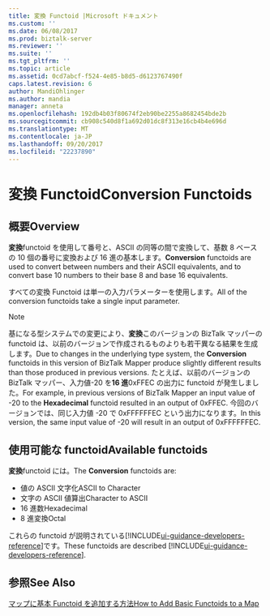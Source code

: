 ```yaml
---
title: 変換 Functoid |Microsoft ドキュメント
ms.custom: ''
ms.date: 06/08/2017
ms.prod: biztalk-server
ms.reviewer: ''
ms.suite: ''
ms.tgt_pltfrm: ''
ms.topic: article
ms.assetid: 0cd7abcf-f524-4e85-b8d5-d6123767490f
caps.latest.revision: 6
author: MandiOhlinger
ms.author: mandia
manager: anneta
ms.openlocfilehash: 192db4b03f80674f2eb90be2255a8682454bde2b
ms.sourcegitcommit: cb908c540d8f1a692d01dc8f313e16cb4b4e696d
ms.translationtype: MT
ms.contentlocale: ja-JP
ms.lasthandoff: 09/20/2017
ms.locfileid: "22237890"
---
```

# <a name="conversion-functoids"></a><span data-ttu-id="f57cc-102">変換 Functoid</span><span class="sxs-lookup"><span data-stu-id="f57cc-102">Conversion Functoids</span></span>

## <a name="overview"></a><span data-ttu-id="f57cc-103">概要</span><span class="sxs-lookup"><span data-stu-id="f57cc-103">Overview</span></span>
<span data-ttu-id="f57cc-104">**変換**functoid を使用して番号と、ASCII の同等の間で変換して、基数 8 ベースの 10 個の番号に変換および 16 進の基本します。</span><span class="sxs-lookup"><span data-stu-id="f57cc-104">**Conversion** functoids are used to convert between numbers and their ASCII equivalents, and to convert base 10 numbers to their base 8 and base 16 equivalents.</span></span>  
  
 <span data-ttu-id="f57cc-105">すべての変換 Functoid は単一の入力パラメーターを使用します。</span><span class="sxs-lookup"><span data-stu-id="f57cc-105">All of the conversion functoids take a single input parameter.</span></span>  
  
> [!NOTE]
>  <span data-ttu-id="f57cc-106">基になる型システムでの変更により、**変換**このバージョンの BizTalk マッパーの functoid は、以前のバージョンで作成されるものよりも若干異なる結果を生成します。</span><span class="sxs-lookup"><span data-stu-id="f57cc-106">Due to changes in the underlying type system, the **Conversion** functoids in this version of BizTalk Mapper produce slightly different results than those produced in previous versions.</span></span> <span data-ttu-id="f57cc-107">たとえば、以前のバージョンの BizTalk マッパー、入力値-20 を**16 進**0xFFEC の出力に functoid が発生しました。</span><span class="sxs-lookup"><span data-stu-id="f57cc-107">For example, in previous versions of BizTalk Mapper an input value of -20 to the **Hexadecimal** functoid resulted in an output of 0xFFEC.</span></span> <span data-ttu-id="f57cc-108">今回のバージョンでは、同じ入力値 -20 で 0xFFFFFFEC という出力になります。</span><span class="sxs-lookup"><span data-stu-id="f57cc-108">In this version, the same input value of -20 will result in an output of 0xFFFFFFEC.</span></span>  

## <a name="available-functoids"></a><span data-ttu-id="f57cc-109">使用可能な functoid</span><span class="sxs-lookup"><span data-stu-id="f57cc-109">Available functoids</span></span>  
 <span data-ttu-id="f57cc-110">**変換**functoid には。</span><span class="sxs-lookup"><span data-stu-id="f57cc-110">The **Conversion** functoids are:</span></span> 

* <span data-ttu-id="f57cc-111">値の ASCII 文字化</span><span class="sxs-lookup"><span data-stu-id="f57cc-111">ASCII to Character</span></span>
* <span data-ttu-id="f57cc-112">文字の ASCII 値算出</span><span class="sxs-lookup"><span data-stu-id="f57cc-112">Character to ASCII</span></span>
* <span data-ttu-id="f57cc-113">16 進数</span><span class="sxs-lookup"><span data-stu-id="f57cc-113">Hexadecimal</span></span>
* <span data-ttu-id="f57cc-114">8 進変換</span><span class="sxs-lookup"><span data-stu-id="f57cc-114">Octal</span></span>

<span data-ttu-id="f57cc-115">これらの functoid が説明されている[!INCLUDE[ui-guidance-developers-reference](../includes/ui-guidance-developers-reference.md)]です。</span><span class="sxs-lookup"><span data-stu-id="f57cc-115">These functoids are described [!INCLUDE[ui-guidance-developers-reference](../includes/ui-guidance-developers-reference.md)].</span></span> 

## <a name="see-also"></a><span data-ttu-id="f57cc-116">参照</span><span class="sxs-lookup"><span data-stu-id="f57cc-116">See Also</span></span>  
 [<span data-ttu-id="f57cc-117">マップに基本 Functoid を追加する方法</span><span class="sxs-lookup"><span data-stu-id="f57cc-117">How to Add Basic Functoids to a Map</span></span>](../core/how-to-add-basic-functoids-to-a-map.md)   
